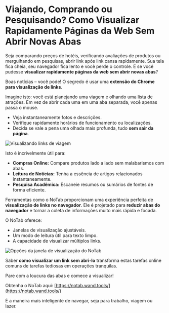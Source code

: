 # Viajando, Comprando ou Pesquisando? Como Visualizar Rapidamente Páginas da Web Sem Abrir Novas Abas

Seja comparando preços de hotéis, verificando avaliações de produtos ou mergulhando em pesquisas, abrir link após link cansa rapidamente. Sua tela fica cheia, seu navegador fica lento e você perde o controle. E se você pudesse **visualizar rapidamente páginas da web sem abrir novas abas**?

Boas notícias – você pode! O segredo é usar uma **extensão do Chrome para visualização de links**.

Imagine isto: você está planejando uma viagem e olhando uma lista de atrações. Em vez de abrir cada uma em uma aba separada, você apenas passa o mouse.
*   Veja instantaneamente fotos e descrições.
*   Verifique rapidamente horários de funcionamento ou localizações.
*   Decida se vale a pena uma olhada mais profunda, tudo **sem sair da página**.

![Visualizando links de viagem](images/notab1.png)

Isto é incrivelmente útil para:
*   **Compras Online:** Compare produtos lado a lado sem malabarismos com abas.
*   **Leitura de Notícias:** Tenha a essência de artigos relacionados instantaneamente.
*   **Pesquisa Acadêmica:** Escaneie resumos ou sumários de fontes de forma eficiente.

Ferramentas como o NoTab proporcionam uma experiência perfeita de **visualização de links no navegador**. Ele é projetado para **reduzir abas do navegador** e tornar a coleta de informações muito mais rápida e focada.

O NoTab oferece:
*   Janelas de visualização ajustáveis.
*   Um modo de leitura útil para texto limpo.
*   A capacidade de visualizar múltiplos links.

![Opções da janela de visualização do NoTab](images/notab2.png)

Saber **como visualizar um link sem abri-lo** transforma estas tarefas online comuns de tarefas tediosas em operações tranquilas.

Pare com a loucura das abas e comece a visualizar!

Obtenha o NoTab aqui: [https://notab.wand.tools/](https://notab.wand.tools/)

É a maneira mais inteligente de navegar, seja para trabalho, viagem ou lazer.
